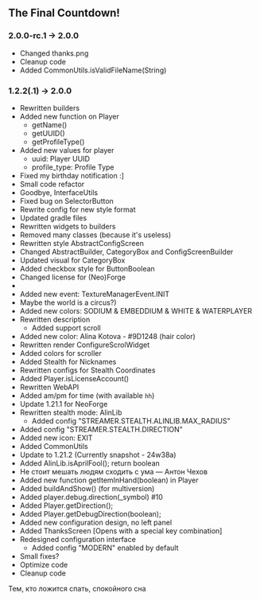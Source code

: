 ## The Final Countdown!
### 2.0.0-rc.1 -> 2.0.0
- Changed thanks.png
- Cleanup code
- Added CommonUtils.isValidFileName(String)

### 1.2.2(.1) -> 2.0.0
- Rewritten builders
- Added new function on Player
    - getName()
    - getUUID()
    - getProfileType()
- Added new values for player
    - uuid: Player UUID
    - profile_type: Profile Type
- Fixed my birthday notification :]
- Small code refactor
- Goodbye, InterfaceUtils
- Fixed bug on SelectorButton
- Rewrite config for new style format
- Updated gradle files
- Rewritten widgets to builders
- Removed many classes (because it's useless)
- Rewritten style AbstractConfigScreen
- Changed AbstractBuilder, CategoryBox and ConfigScreenBuilder
- Updated visual for CategoryBox
- Added checkbox style for ButtonBoolean
- Changed license for (Neo)Forge
-
- Added new event: TextureManagerEvent.INIT
- Maybe the world is a circus?)
- Added new colors: SODIUM & EMBEDDIUM & WHITE & WATERPLAYER
- Rewritten description
    - Added support scroll
- Added new color: Alina Kotova - #9D1248 (hair color)
- Rewritten render ConfigureScrolWidget
- Added colors for scroller
- Added Stealth for Nicknames
- Rewritten configs for Stealth Coordinates
- Added Player.isLicenseAccount()
- Rewritten WebAPI
- Added am/pm for time (with available `hh`)
- Update 1.21.1 for NeoForge
- Rewritten stealth mode: AlinLib
    - Added config "STREAMER.STEALTH.ALINLIB.MAX_RADIUS"
- Added config "STREAMER.STEALTH.DIRECTION"
- Added new icon: EXIT
- Added CommonUtils
- Update to 1.21.2 (Currently snapshot - 24w38a)
- Added AlinLib.isAprilFool(); return boolean
- Не стоит мешать людям сходить с ума — Антон Чехов
- Added new function getItemInHand(boolean) in Player
- Added buildAndShow() (for multiversion)
- Added player.debug.direction(_symbol) #10
- Added Player.getDirection();
- Added Player.getDebugDirection(boolean);
- Added new configuration design, no left panel
- Added ThanksScreen [Opens with a special key combination]
- Redesigned configuration interface
    - Added config "MODERN" enabled by default
- Small fixes?
- Optimize code
- Cleanup code

Тем, кто ложится спать, спокойного сна